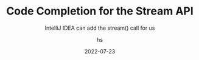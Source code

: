 ---
date: 2022-07-23
title: Code Completion for the Stream API
technologies: [java]
topics: [tricks,editing]
author: hs
subtitle: IntelliJ IDEA can add the stream() call for us
thumbnail: ./thumbnail.png
cardThumbnail: ./card.png
shortVideo:
  poster: ./tip.png
  url: https://youtu.be/4XkazKdTO1U
seealso:
  - title: (video) Good Old Stream API - JetBrains Technology Day for Java
    href: https://www.youtube.com/watch?v=nklbYYQpQi8
  - title: (tip) Use new methods on the Streams API
    href: https://www.jetbrains.com/idea/guide/tips/new-methods-on-streams/
leadin: |
    You don't need to type 'stream()', let IntelliJ IDEA do it for you. 

---